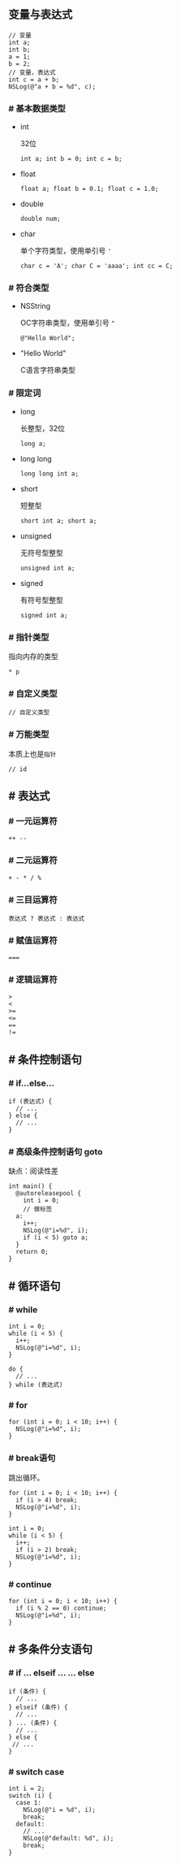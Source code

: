 ## 变量与表达式

```
// 变量
int a;
int b;
a = 1;
b = 2;
// 变量，表达式
int c = a + b;
NSLog(@"a + b = %d", c);
```

### # 基本数据类型

* int

  32位

  ```
  int a; int b = 0; int c = b;
  ```

* float

  ```
  float a; float b = 0.1; float c = 1.0;
  ```

* double

  ```
  double num;
  ```

* char

  单个字符类型，使用单引号 `'`

  ```
  char c = 'A'; char C = 'aaaa'; int cc = C;
  ```

### # 符合类型

* NSString

  OC字符串类型，使用单引号 `"`

  ```
  @"Hello World";
  ```

* "Hello World"

  C语言字符串类型

### # 限定词

* long

  长整型，32位

  ```
  long a;
  ```

* long long

  ```
  long long int a;
  ```

* short

  短整型

  ```
  short int a; short a;
  ```

* unsigned

  无符号型整型

  ```
  unsigned int a;
  ```

* signed

  有符号型整型

  ```
  signed int a;
  ```

### # 指针类型

指向内存的类型

```
* p
```

### # 自定义类型

```
// 自定义类型
```

### # 万能类型

本质上也是`指针`

```
// id
```

## # 表达式

### # 一元运算符

```
++ --
```

### # 二元运算符

```
+ - * / %
```

### # 三目运算符

```
表达式 ? 表达式 : 表达式
```

### # 赋值运算符

```
===
```

### # 逻辑运算符

```
>
<
>=
<=
==
!=
```

## # 条件控制语句

### # if...else...

```
if (表达式) {
  // ...
} else {
  // ...
}
```

### # 高级条件控制语句 goto

缺点：阅读性差

```
int main() {
  @autoreleasepool {
    int i = 0;
    // 做标签
  a:
    i++;
    NSLog(@"i=%d", i);
    if (i < 5) goto a;
  }
  return 0;
}
```

## # 循环语句

### # while

```
int i = 0;
while (i < 5) {
  i++;
  NSLog(@"i=%d", i);
}
```

```
do {
  // ...
} while (表达式)
```

### # for

```
for (int i = 0; i < 10; i++) {
  NSLog(@"i=%d", i);
}
```

### # break语句

跳出循环。

```
for (int i = 0; i < 10; i++) {
  if (i > 4) break;
  NSLog(@"i=%d", i);
}
```


```
int i = 0;
while (i < 5) {
  i++;
  if (i > 2) break;
  NSLog(@"i=%d", i);
}
```

### # continue

```
for (int i = 0; i < 10; i++) {
  if (i % 2 == 0) continue;
  NSLog(@"i=%d", i);
}
```

## # 多条件分支语句

### # if ... elseif ... ... else

```
if (条件) {
  // ...
} elseif (条件) {
  // ...
} ... (条件) {
  // ...
} else {
 // ...
}
```

### # switch case

```
int i = 2;
switch (i) {
  case 1:
    NSLog(@"i = %d", i);
    break;
  default:
    // ...
    NSLog(@"default: %d", i);
    break;
}
```

